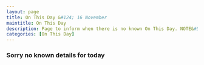 ```yaml
---
layout: page
title: On This Day &#124; 16 November
maintitle: On This Day
description: Page to inform when there is no known On This Day. NOTE&#58; There may still be comments.
categories: [On This Day]
---
```


### Sorry no known details for today

